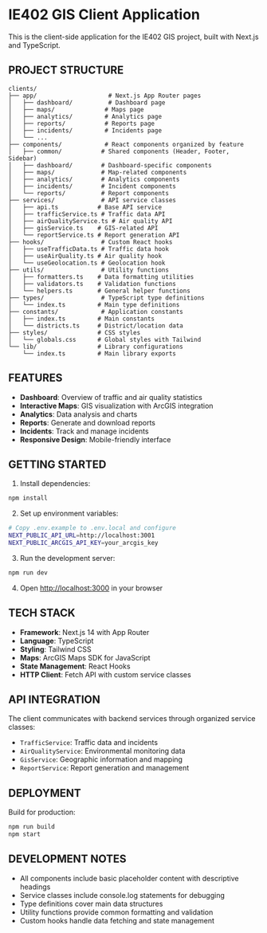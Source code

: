 # IE402 GIS Client Application

This is the client-side application for the IE402 GIS project, built with Next.js and TypeScript.

## PROJECT STRUCTURE

```
clients/
├── app/                    # Next.js App Router pages
│   ├── dashboard/          # Dashboard page
│   ├── maps/              # Maps page  
│   ├── analytics/         # Analytics page
│   ├── reports/           # Reports page
│   ├── incidents/         # Incidents page
│   └── ...
├── components/            # React components organized by feature
│   ├── common/           # Shared components (Header, Footer, Sidebar)
│   ├── dashboard/        # Dashboard-specific components
│   ├── maps/             # Map-related components
│   ├── analytics/        # Analytics components
│   ├── incidents/        # Incident components
│   └── reports/          # Report components
├── services/             # API service classes
│   ├── api.ts           # Base API service
│   ├── trafficService.ts # Traffic data API
│   ├── airQualityService.ts # Air quality API
│   ├── gisService.ts    # GIS-related API
│   └── reportService.ts # Report generation API
├── hooks/                # Custom React hooks
│   ├── useTrafficData.ts # Traffic data hook
│   ├── useAirQuality.ts # Air quality hook
│   └── useGeolocation.ts # Geolocation hook
├── utils/                # Utility functions
│   ├── formatters.ts    # Data formatting utilities
│   ├── validators.ts    # Validation functions
│   └── helpers.ts       # General helper functions
├── types/                # TypeScript type definitions
│   └── index.ts         # Main type definitions
├── constants/            # Application constants
│   ├── index.ts         # Main constants
│   └── districts.ts     # District/location data
├── styles/              # CSS styles
│   └── globals.css      # Global styles with Tailwind
└── lib/                 # Library configurations
    └── index.ts         # Main library exports
```

## FEATURES

- **Dashboard**: Overview of traffic and air quality statistics
- **Interactive Maps**: GIS visualization with ArcGIS integration
- **Analytics**: Data analysis and charts
- **Reports**: Generate and download reports
- **Incidents**: Track and manage incidents
- **Responsive Design**: Mobile-friendly interface

## GETTING STARTED

1. Install dependencies:
```bash
npm install
```

2. Set up environment variables:
```bash
# Copy .env.example to .env.local and configure
NEXT_PUBLIC_API_URL=http://localhost:3001
NEXT_PUBLIC_ARCGIS_API_KEY=your_arcgis_key
```

3. Run the development server:
```bash
npm run dev
```

4. Open [http://localhost:3000](http://localhost:3000) in your browser

## TECH STACK

- **Framework**: Next.js 14 with App Router
- **Language**: TypeScript
- **Styling**: Tailwind CSS
- **Maps**: ArcGIS Maps SDK for JavaScript
- **State Management**: React Hooks
- **HTTP Client**: Fetch API with custom service classes

## API INTEGRATION

The client communicates with backend services through organized service classes:

- `TrafficService`: Traffic data and incidents
- `AirQualityService`: Environmental monitoring data
- `GisService`: Geographic information and mapping
- `ReportService`: Report generation and management

## DEPLOYMENT

Build for production:
```bash
npm run build
npm start
```

## DEVELOPMENT NOTES

- All components include basic placeholder content with descriptive headings
- Service classes include console.log statements for debugging
- Type definitions cover main data structures
- Utility functions provide common formatting and validation
- Custom hooks handle data fetching and state management
